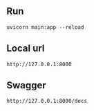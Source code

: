 ## Run

```
uvicorn main:app --reload
```

## Local url

```
http://127.0.0.1:8000
```

## Swagger

```
http://127.0.0.1:8000/docs
```



